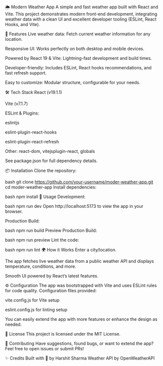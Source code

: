 🌦️ Modern Weather App
A simple and fast weather app built with React and Vite. This project demonstrates modern front-end development, integrating weather data with a clean UI and excellent developer tooling (ESLint, React Hooks, and Vite).

🚀 Features
Live weather data: Fetch current weather information for any location.

Responsive UI: Works perfectly on both desktop and mobile devices.

Powered by React 19 & Vite: Lightning-fast development and build times.

Developer-friendly: Includes ESLint, React hooks recommendations, and fast refresh support.

Easy to customize: Modular structure, configurable for your needs.

🛠️ Tech Stack
React (v19.1.1)

Vite (v7.1.7)

ESLint & Plugins:

eslintjs

eslint-plugin-react-hooks

eslint-plugin-react-refresh

Other: react-dom, vitejsplugin-react, globals

See package.json for full dependency details.

📦 Installation
Clone the repository:

bash
git clone https://github.com/your-username/moder-weather-app.git
cd moder-weather-app
Install dependencies:

bash
npm install
🔧 Usage
Development:

bash
npm run dev
Open http://localhost:5173 to view the app in your browser.

Production Build:

bash
npm run build
Preview Production Build:

bash
npm run preview
Lint the code:

bash
npm run lint
🌍 How it Works
Enter a city/location.

The app fetches live weather data from a public weather API and displays temperature, conditions, and more.

Smooth UI powered by React’s latest features.

⚙️ Configuration
The app was bootstrapped with Vite and uses ESLint rules for code quality. Configuration files provided:

vite.config.js for Vite setup

eslint.config.js for linting setup

You can easily extend the app with more features or enhance the design as needed.

📑 License
This project is licensed under the MIT License.

👏 Contributing
Have suggestions, found bugs, or want to extend the app? Feel free to open issues or submit PRs!

✨ Credits
Built with 💛 by Harshit Sharma
Weather API by OpenWeatherAPI

